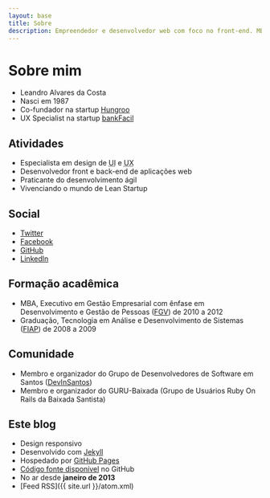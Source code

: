 ```yaml
---
layout: base
title: Sobre
description: Empreendedor e desenvolvedor web com foco no front-end. MBA c/ ênfase Gestão de Pessoas. Praticante do desenvolvimento ágil de software e Lean Startup.
---
```

# Sobre mim
* Leandro Alvares da Costa
* Nasci em 1987
* Co-fundador na startup [Hungroo](http://hungroo.com)
* UX Specialist na startup [bankFacil](http://www.bankfacil.com.br)

## Atividades
*	Especialista em design de <abbr title="User Interface" lang="en-US">UI</abbr> e <abbr title="User Experience" lang="en-US">UX</abbr>
*	Desenvolvedor front e back-end de aplicações web
*	Praticante do desenvolvimento ágil
*	Vivenciando o mundo de Lean Startup

## Social
* [Twitter](http://twitter.com/leandroadacosta)
* [Facebook](http://www.facebook.com.br/leandroadacosta)
* [GitHub](https://github.com/leandroadacosta)
* [LinkedIn](http://www.linkedin.com/in/leandroadacosta)

## Formação acadêmica
* MBA, Executivo em Gestão Empresarial com ênfase em Desenvolvimento e Gestão de Pessoas ([FGV](http://portal.fgv.br)) <span class="is-smooth-text">de 2010 a 2012</span>
* Graduação, Tecnologia em Análise e Desenvolvimento de Sistemas ([FIAP](http://www.fiap.com.br)) <span class="is-smooth-text">de 2008 a 2009</span>

## Comunidade
* Membro e organizador do Grupo de Desenvolvedores de Software em Santos ([DevInSantos](http://meetup.com/devinsantos))
* Membro e organizador do GURU-Baixada (Grupo de Usuários Ruby On Rails da Baixada Santista)

## Este blog
* Design responsivo
* Desenvolvido com [Jekyll](https://github.com/mojombo/jekyll)
* Hospedado por [GitHub Pages](http://pages.github.com)
* [Código fonte disponível](https://github.com/leandroadacosta/leandroadacosta.github.com) no GitHub
* No ar desde **janeiro de 2013**
* [Feed RSS]({{ site.url }}/atom.xml)